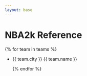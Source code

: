 ```yaml
---
layout: base
---
```


# NBA2k Reference

{% for team in teams %}
  * {{ team.city }} {{ team.name }}</p>
{% endfor %}
